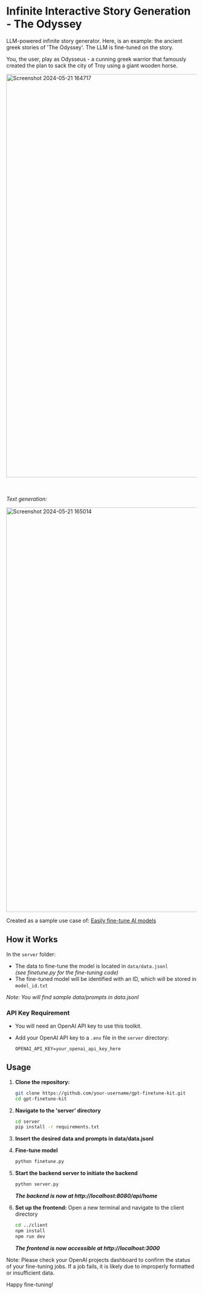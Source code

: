 
# Infinite Interactive Story Generation - The Odyssey

LLM-powered infinite story generator. Here, is an example: the ancient greek stories of 'The Odyssey'. The LLM is fine-tuned on the story.

You, the user, play as Odysseus - a cunning greek warrior that famously created the plan to sack the city of Troy using a giant wooden horse.

<img width="1064" alt="Screenshot 2024-05-21 164717" src="https://github.com/DorsaRoh/llm-interactive-story/assets/85207154/9dacfee2-48a2-4cc2-a889-cf4278b3c3f5">

<br></br>
<i>Text generation:</i>

<img width="1067" alt="Screenshot 2024-05-21 165014" src="https://github.com/DorsaRoh/llm-interactive-story/assets/85207154/f83182ee-31d0-4cfa-953b-9221dea13796">


Created as a sample use case of: [Easily fine-tune AI models](https://github.com/DorsaRoh/gpt-finetune-kit)

## How it Works

In the `server` folder:
    
- The data to fine-tune the model is located in `data/data.jsonl`
<i><br>(see finetune.py for the fine-tuning code)</br></i>
- The fine-tuned model will be identified with an ID, which will be stored in `model_id.txt`

<i>Note: You will find sample data/prompts in data.jsonl</i>

### API Key Requirement

- You will need an OpenAI API key to use this toolkit.
- Add your OpenAI API key to a `.env` file in the `server` directory:

  ```plaintext
  OPENAI_API_KEY=your_openai_api_key_here
    ```
    
## Usage

1. **Clone the repository:**
   ```bash
   git clone https://github.com/your-username/gpt-finetune-kit.git
   cd gpt-finetune-kit
    ```


2. **Navigate to the 'server' directory**
    ```bash
    cd server
    pip install -r requirements.txt
    ```

2. **Insert the desired data and prompts in data/data.jsonl**

3. **Fine-tune model**
    ```bash
    python finetune.py
    ```

4. **Start the backend server to initiate the backend**
    ```bash
    python server.py
    ```
    <i>**The backend is now at http://localhost:8080/api/home**</i>


5. **Set up the frontend:**
Open a new terminal and navigate to the client directory
    ```bash
    cd ../client
    npm install
    npm run dev
    ```

    **<i>The frontend is now accessible at http://localhost:3000</i>**


Note: Please check your OpenAI projects dashboard to confirm the status of your fine-tuning jobs. If a job fails, it is likely due to improperly formatted or insufficient data.

Happy fine-tuning!
